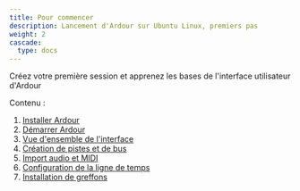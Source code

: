 ```yaml
---
title: Pour commencer
description: Lancement d'Ardour sur Ubuntu Linux, premiers pas
weight: 2
cascade:
  type: docs
---
```


Créez votre première session et apprenez les bases de l'interface utilisateur d'Ardour

Contenu :

1. [Installer Ardour](installing-ardour/)
2. [Démarrer Ardour](starting-ardour/)
3. [Vue d'ensemble de l'interface](overview-of-the-interface/)
4. [Création de pistes et de bus](creating-tracks-and-busses/)
5. [Import audio et MIDI](importing-audio-and-midi/)
6. [Configuration de la ligne de temps](setting-up-the-timeline/)
7. [Installation de greffons](installing_lugins/)
